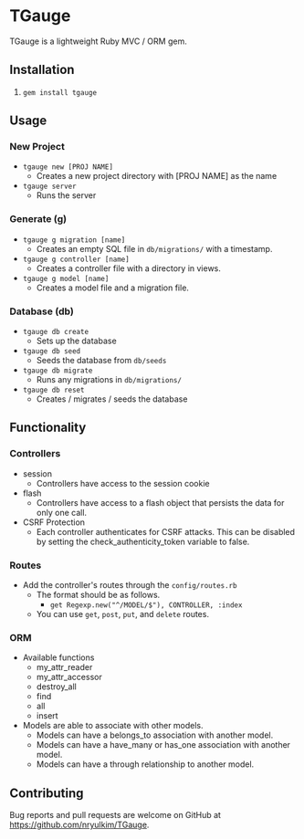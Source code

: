 # TGauge

TGauge is a lightweight Ruby MVC / ORM gem.

## Installation

1. `gem install tgauge`

## Usage

### New Project
- `tgauge new [PROJ NAME]`
  - Creates a new project directory with [PROJ NAME] as the name
- `tgauge server`
  - Runs the server

### Generate (g)
- `tgauge g migration [name]`
  - Creates an empty SQL file in `db/migrations/` with a timestamp.
- `tgauge g controller [name]`
  - Creates a controller file with a directory in views.
- `tgauge g model [name]`
  - Creates a model file and a migration file.

### Database (db)
- `tgauge db create`
  - Sets up the database
- `tgauge db seed`
  - Seeds the database from `db/seeds`
- `tgauge db migrate`
  - Runs any migrations in `db/migrations/`
- `tgauge db reset`
  - Creates / migrates / seeds the database

## Functionality
### Controllers
- session
  - Controllers have access to the session cookie
- flash
  - Controllers have access to a flash object that persists the data for only one call.
- CSRF Protection
  - Each controller authenticates for CSRF attacks. This can be disabled by setting the check_authenticity_token variable to false.

### Routes
- Add the controller's routes through the `config/routes.rb`
  - The format should be as follows.
    - `get Regexp.new("^/MODEL/$"), CONTROLLER, :index`
  - You can use `get`, `post`, `put`, and `delete` routes.

### ORM
- Available functions
  - my_attr_reader
  - my_attr_accessor
  - destroy_all
  - find
  - all
  - insert
- Models are able to associate with other models.
  - Models can have a belongs_to association with another model.
  - Models can have a have_many or has_one association with another model.
  - Models can have a through relationship to another model.

## Contributing

Bug reports and pull requests are welcome on GitHub at https://github.com/nryulkim/TGauge.
